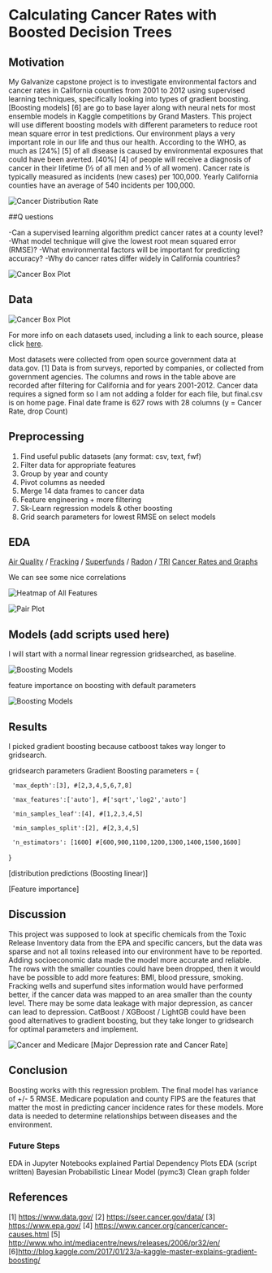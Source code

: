# Calculating Cancer Rates with Boosted Decision Trees


## Motivation

My Galvanize capstone project is to investigate environmental factors and cancer rates in California counties from 2001 to 2012 using supervised learning techniques, specifically looking into types of gradient boosting. [Boosting models] [6] are go to base layer along with neural nets for most ensemble models in Kaggle competitions by Grand Masters. This project will use different boosting models with different parameters to reduce root mean square error in test predictions.
Our environment plays a very important role in our life and thus our health. According to the WHO, as much as [24%] [5] of all disease is caused by environmental exposures that could have been averted. [40%] [4] of people will receive a diagnosis of cancer in their lifetime (½ of all men and ⅓ of all women). Cancer rate is typically measured as incidents (new cases) per 100,000.  Yearly California counties have an average of 540 incidents per 100,000.

![Cancer Distribution Rate](https://github.com/DataDanD/CancerCapstone/blob/master/Graphs/Updated/CancerIncidents.png)


##Q uestions

-Can a supervised learning algorithm predict cancer rates at a county level?
-What model technique will give the lowest root mean squared error (RMSE)?
-What environmental factors will be important for predicting accuracy?
-Why do cancer rates differ widely in California countries?

![Cancer Box Plot](https://github.com/DataDanD/CancerCapstone/blob/master/Graphs/Updated/CountyCancer.png)


## Data

![Cancer Box Plot]()

For more info on each datasets used, including a link to each source, please click [here](https://github.com/DataDanD/Cancer-Capstone-Portfolio/blob/master/Data.md).

Most datasets were collected from open source government data at data.gov. [1] Data is from surveys, reported by  companies, or collected from government agencies. The columns and rows in the table above are recorded after filtering for California and for years 2001-2012. Cancer data requires a signed form so I am not adding a folder for each file, but final.csv is on home page. Final date frame is 627 rows with 28 columns (y = Cancer Rate, drop Count)


## Preprocessing

1) Find useful public datasets (any format: csv, text, fwf)
2) Filter data for appropriate features
3) Group by year and county
4) Pivot columns as needed
5) Merge 14 data frames to cancer data
6) Feature engineering + more filtering
7) Sk-Learn regression models & other boosting
8) Grid search parameters for lowest RMSE on select models


## EDA 

[Air Quality](https://github.com/DataDanD/Cancer-Capstone-Portfolio/tree/master/Jupyters) / [Fracking](https://github.com/DataDanD/Cancer-Capstone-Portfolio/tree/master/Jupyters) / [Superfunds](https://github.com/DataDanD/Cancer-Capstone-Portfolio/tree/master/Jupyters) / [Radon](https://github.com/DataDanD/Cancer-Capstone-Portfolio/tree/master/Jupyters) / [TRI](https://github.com/DataDanD/Cancer-Capstone-Portfolio/tree/master/Jupyters)
[Cancer Rates and Graphs](https://github.com/DataDanD/Cancer-Capstone-Portfolio/tree/master/Jupyters)

We can see some nice correlations

![Heatmap of All Features](https://github.com/DataDanD/CancerCapstone/blob/master/Graphs/heatmap.png)

![Pair Plot](https://github.com/DataDanD/CancerCapstone/blob/master/Graphs/Updated/Pair4.png)


## Models (add scripts used here)

I will start with a normal linear regression gridsearched, as baseline.

![Boosting Models](https://github.com/DataDanD/CancerCapstone/blob/master/Graphs/Updated/Lin.png)

feature importance on boosting with default parameters

![Boosting Models](https://github.com/DataDanD/CancerCapstone/blob/master/Graphs/Updated/Boostrel4.png)


## Results

I picked gradient boosting because catboost takes way longer to gridsearch.

gridsearch parameters Gradient Boosting
parameters = {

     'max_depth':[3], #[2,3,4,5,6,7,8]
     
     'max_features':['auto'], #['sqrt','log2','auto']
     
     'min_samples_leaf':[4], #[1,2,3,4,5]
     
     'min_samples_split':[2], #[2,3,4,5]
     
     'n_estimators': [1600] #[600,900,1100,1200,1300,1400,1500,1600]
}

[distribution predictions (Boosting linear)]

[Feature importance]


## Discussion

This project was supposed to look at specific chemicals from the Toxic Release Inventory data from the EPA and specific cancers, but the data was sparse and not all toxins released into our environment have to be reported. Adding socioeconomic data made the model more accurate and reliable. The rows with the smaller counties could have been dropped, then it would have be possible to add more features: BMI, blood pressure, smoking. Fracking wells and superfund sites information would have performed better, if the cancer data was mapped to an area smaller than the county level. There may be some data leakage with major depression, as cancer can lead to depression. CatBoost / XGBoost / LightGB could have been good alternatives to gradient boosting, but they take longer to gridsearch for optimal parameters and implement.

![Cancer and Medicare](https://github.com/DataDanD/CancerCapstone/blob/master/Graphs/Updated/CanInMedPop.png)
[Major Depression rate and Cancer Rate]


## Conclusion 

Boosting works with this regression problem. The final model has variance of +/- 5 RMSE. Medicare population and county FIPS are the features that matter the most in predicting cancer incidence rates for these models. More data is needed to determine relationships between diseases and the environment. 


### Future Steps

EDA in Jupyter Notebooks explained
Partial Dependency Plots EDA (script written)
Bayesian Probabilistic Linear Model (pymc3)
Clean graph folder


## References
[1] https://www.data.gov/
[2] https://seer.cancer.gov/data/
[3] https://www.epa.gov/
[4] https://www.cancer.org/cancer/cancer-causes.html
[5] http://www.who.int/mediacentre/news/releases/2006/pr32/en/ 
[6]http://blog.kaggle.com/2017/01/23/a-kaggle-master-explains-gradient-boosting/ 

